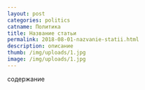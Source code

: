 ```yaml
---
layout: post
categories: politics
catname: Политика
title: Название статьи
permalink: 2018-08-01-nazvanie-statii.html
description: описание
thumb: /img/uploads/1.jpg
image: /img/uploads/1.jpg
---
```

содержание
